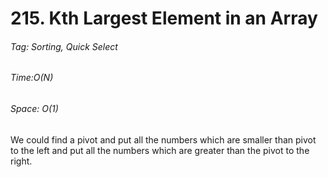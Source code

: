 # 215. Kth Largest Element in an Array
###### Tag: Sorting, Quick Select

###### Time:O(N)
###### Space: O(1)

We could find a pivot and put all the numbers which are smaller than pivot to the left and put all the numbers which are greater than the pivot to the right. 

